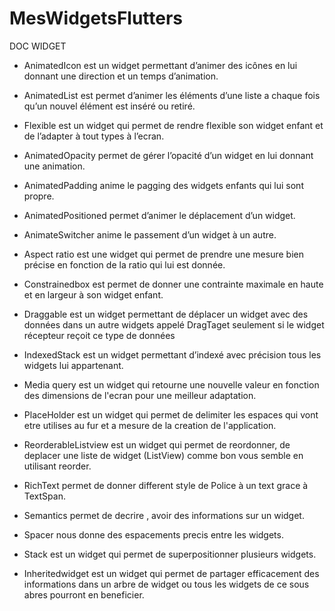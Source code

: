 # MesWidgetsFlutters


DOC WIDGET

- AnimatedIcon est un widget permettant d’animer des icônes en lui donnant une direction et un temps d’animation.

- AnimatedList est permet d’animer les éléments d’une liste a chaque fois qu’un nouvel élément est inséré ou retiré.

- Flexible est un widget qui permet de rendre flexible son widget enfant et de l’adapter à tout types à l’ecran. 

- AnimatedOpacity permet de gérer l’opacité d’un widget en lui donnant une animation.

- AnimatedPadding anime le pagging des widgets enfants qui lui sont propre.

- AnimatedPositioned permet d’animer le déplacement d’un widget. 

- AnimateSwitcher anime le passement d’un widget à un autre. 

-  Aspect ratio est une widget qui permet de prendre une mesure bien précise en fonction de la ratio qui lui est donnée. 

- Constrainedbox est permet de donner une contrainte maximale en haute et en largeur à son widget enfant.

- Draggable est un widget permettant de déplacer un widget avec des données dans un autre widgets appelé DragTaget seulement si le widget récepteur reçoit ce type de données 

- IndexedStack est un widget permettant d’indexé avec précision tous les widgets lui appartenant. 

- Media query est un widget qui retourne une nouvelle valeur en fonction des dimensions de l'ecran pour une meilleur adaptation.

- PlaceHolder est un widget qui permet de delimiter les espaces qui vont etre utilises au fur et a mesure de la creation de l'application.

- ReorderableListview est un widget qui permet de reordonner, de deplacer une liste de widget (ListView) comme bon vous semble en utilisant reorder.

- RichText permet de donner different style de Police à un text grace à TextSpan.

- Semantics permet de decrire , avoir des informations sur un widget.

- Spacer nous donne des espacements precis entre les widgets.

- Stack est un widget qui permet de superpositionner plusieurs widgets.

- Inheritedwidget est un widget qui permet de partager efficacement des informations dans un arbre de widget ou tous les widgets de ce sous abres pourront en beneficier.


